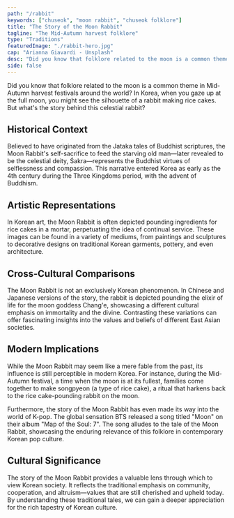 ```yaml
---
path: "/rabbit"
keywords: ["chuseok", "moon rabbit", "chuseok folklore"]
title: "The Story of the Moon Rabbit"
tagline: "The Mid-Autumn harvest folklore"
type: "Traditions"
featuredImage: "./rabbit-hero.jpg"
cap: "Arianna Giavardi - Unsplash"
desc: "Did you know that folklore related to the moon is a common theme in Mid-Autumn harvest festivals around the world? In Korea, when you gaze up at the full moon, you might see the silhouette of a rabbit making rice cakes. But what's the story behind this celestial rabbit?"
side: false
---
```


<p>
Did you know that folklore related to the moon is a common theme in Mid-Autumn harvest festivals around the world? In Korea, when you gaze up at the full moon, you might see the silhouette of a rabbit making rice cakes. But what's the story behind this celestial rabbit?
</p>

<h2 class="blog-header--2">Historical Context</h2>
<p class="blog-p">
Believed to have originated from the Jataka tales of Buddhist scriptures, the Moon Rabbit's self-sacrifice to feed the starving old man—later revealed to be the celestial deity, Śakra—represents the Buddhist virtues of selflessness and compassion. This narrative entered Korea as early as the 4th century during the Three Kingdoms period, with the advent of Buddhism.
</p>

<h2 class="blog-header--2">Artistic Representations</h2>
<p class="blog-p">
In Korean art, the Moon Rabbit is often depicted pounding ingredients for rice cakes in a mortar, perpetuating the idea of continual service. These images can be found in a variety of mediums, from paintings and sculptures to decorative designs on traditional Korean garments, pottery, and even architecture.
</p>

<h2 class="blog-header--2">Cross-Cultural Comparisons</h2>
<p class="blog-p">
The Moon Rabbit is not an exclusively Korean phenomenon. In Chinese and Japanese versions of the story, the rabbit is depicted pounding the elixir of life for the moon goddess Chang'e, showcasing a different cultural emphasis on immortality and the divine. Contrasting these variations can offer fascinating insights into the values and beliefs of different East Asian societies.
</p>

<h2 class="blog-header--2">Modern Implications</h2>
<p>
While the Moon Rabbit may seem like a mere fable from the past, its influence is still perceptible in modern Korea. For instance, during the Mid-Autumn festival, a time when the moon is at its fullest, families come together to make songpyeon (a type of rice cake), a ritual that harkens back to the rice cake-pounding rabbit on the moon.
</p>
<p class="blog-p">
Furthermore, the story of the Moon Rabbit has even made its way into the world of K-pop. The global sensation BTS released a song titled "Moon" on their album "Map of the Soul: 7". The song alludes to the tale of the Moon Rabbit, showcasing the enduring relevance of this folklore in contemporary Korean pop culture.
</p>

<h2 class="blog-header--2">Cultural Significance</h2>
<p class="blog-p">
The story of the Moon Rabbit provides a valuable lens through which to view Korean society. It reflects the traditional emphasis on community, cooperation, and altruism—values that are still cherished and upheld today. By understanding these traditional tales, we can gain a deeper appreciation for the rich tapestry of Korean culture.
</p>

